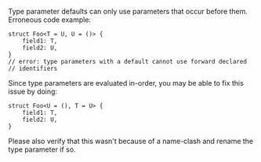 Type parameter defaults can only use parameters that occur before them.
Erroneous code example:

```compile_fail,E0128
struct Foo<T = U, U = ()> {
    field1: T,
    field2: U,
}
// error: type parameters with a default cannot use forward declared
// identifiers
```

Since type parameters are evaluated in-order, you may be able to fix this issue
by doing:

```
struct Foo<U = (), T = U> {
    field1: T,
    field2: U,
}
```

Please also verify that this wasn't because of a name-clash and rename the type
parameter if so.
